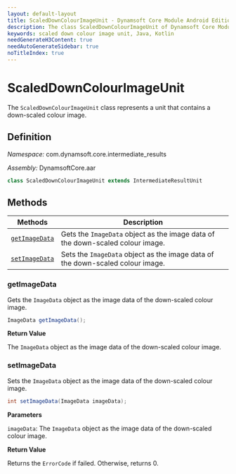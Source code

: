 ```yaml
---
layout: default-layout
title: ScaledDownColourImageUnit - Dynamsoft Core Module Android Edition API Reference
description: The class ScaledDownColourImageUnit of Dynamsoft Core Module represents a unit that contains a down-scaled colour image.
keywords: scaled down colour image unit, Java, Kotlin
needGenerateH3Content: true
needAutoGenerateSidebar: true
noTitleIndex: true
---
```


# ScaledDownColourImageUnit

The `ScaledDownColourImageUnit` class represents a unit that contains a down-scaled colour image.

## Definition

*Namespace:* com.dynamsoft.core.intermediate_results

*Assembly:* DynamsoftCore.aar

```java
class ScaledDownColourImageUnit extends IntermediateResultUnit
```

## Methods

| Methods | Description |
| ------- | ----------- |
| [`getImageData`](#getimagedata) | Gets the `ImageData` object as the image data of the down-scaled colour image. |
| [`setImageData`](#setimagedata) | Sets the `ImageData` object as the image data of the down-scaled colour image. |

### getImageData

Gets the `ImageData` object as the image data of the down-scaled colour image.

```java
ImageData getImageData();
```

**Return Value**

The `ImageData` object as the image data of the down-scaled colour image.

### setImageData

Sets the `ImageData` object as the image data of the down-scaled colour image.

```java
int setImageData(ImageData imageData);
```

**Parameters**

`imageData`: The `ImageData` object as the image data of the down-scaled colour image.

**Return Value**

Returns the `ErrorCode` if failed. Otherwise, returns 0.
